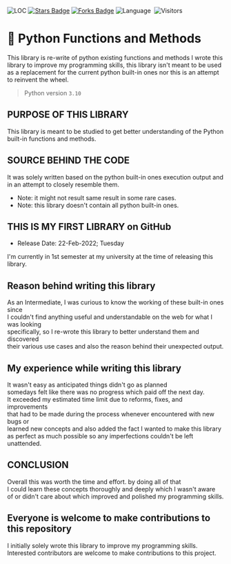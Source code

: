 <img src="https://sloc.xyz/github/Destroid1669/Python_functions_and_methods" alt="LOC"/> <a href="https://github.com/Destroid1669/Python_functions_and_methods"><img src="https://img.shields.io/github/stars/Destroid1669/Python_functions_and_methods" alt="Stars Badge"/></a> 
<a href="https://github.com/Destroid1669/Python_functions_and_methods"><img src="https://img.shields.io/github/forks/Destroid1669/Python_functions_and_methods" alt="Forks Badge"/></a>
![Language](https://img.shields.io/badge/language-Python-blue)&nbsp;
![Visitors](https://visitor-badge.laobi.icu/badge?page_id=Destroid1669.Python_functions_and_methods)

# 🐍 Python Functions and Methods
This library is re-write of python existing functions and methods
I wrote this library to improve my programming skills, this library
isn't meant to be used as a replacement for the current python built-in
ones nor this is an attempt to reinvent the wheel.

> Python version `3.10`
## PURPOSE OF THIS LIBRARY
This library is meant to be studied to get better
understanding of the Python built-in functions and methods.

## SOURCE BEHIND THE CODE

It was solely written based on the python built-in ones
execution output and in an attempt to closely resemble them.

* Note: it might not result same result in some rare cases.
* Note: this library doesn't contain all python built-in ones.

## THIS IS MY FIRST LIBRARY on GitHub
* Release Date: 22-Feb-2022; Tuesday

I'm currently in 1st semester at my university at the time of releasing this library. </br>


## Reason behind writing this library
As an Intermediate, I was curious to know the working of these built-in ones since </br>
I couldn't find anything useful and understandable on the web for what I was looking </br>
specifically, so I re-wrote this library to better understand them and discovered </br>
their various use cases and also the reason behind their unexpected output. </br>

## My experience while writing this library
It wasn't easy as anticipated things didn't go as planned </br>
somedays felt like there was no progress which paid off the next day. </br>
It exceeded my estimated time limit due to reforms, fixes, and improvements </br>
that had to be made during the process whenever encountered with new bugs or </br>
learned new concepts and also added the fact I wanted to make this library </br>
as perfect as much possible so any imperfections couldn't be left unattended. </br>

## CONCLUSION
Overall this was worth the time and effort. by doing all of that </br>
I could learn these concepts thoroughly and deeply which I wasn't aware </br>
of or didn't care about which improved and polished my programming skills. </br>

## Everyone is welcome to make contributions to this repository
I initially solely wrote this library to improve my programming skills. </br>
Interested contributors are welcome to make contributions to this project.